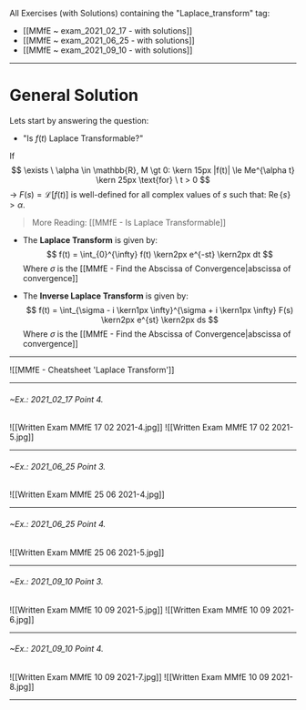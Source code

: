 All Exercises (with Solutions) containing the "Laplace_transform" tag:
- [[MMfE ~ exam_2021_02_17 - with solutions]]
- [[MMfE ~ exam_2021_06_25 - with solutions]]
- [[MMfE ~ exam_2021_09_10 - with solutions]]

---
# General Solution
Lets start by answering the question:
- "Is $f(t)$ Laplace Transformable?"

If 
$$
\exists \ \alpha \in \mathbb{R}, M \gt 0: 
\kern 15px  
|f(t)| \le Me^{\alpha t}
\kern 25px 
\text{for} \ t > 0
$$
-> $F(s) = \mathcal{L}[f(t)]$ is well-defined for all complex values of $s$ such that: $\operatorname{Re}\{s\} \gt \alpha$.

> More Reading: [[MMfE - Is Laplace Transformable]]

- The **Laplace Transform** is given by:
$$
f(t) = \int_{0}^{\infty} f(t) \kern2px e^{-st} \kern2px dt
$$
Where $\sigma$ is the [[MMfE - Find the Abscissa of Convergence|abscissa of convergence]]


- The **Inverse Laplace Transform** is given by:
$$
f(t) = \int_{\sigma - i \kern1px \infty}^{\sigma + i \kern1px \infty} F(s) \kern2px e^{st} \kern2px ds
$$
Where $\sigma$ is the [[MMfE - Find the Abscissa of Convergence|abscissa of convergence]]



---
![[MMfE - Cheatsheet 'Laplace Transform']]

---
###### ~Ex.: 2021_02_17 Point 4.
![[Written Exam MMfE 17 02 2021-4.jpg]]
![[Written Exam MMfE 17 02 2021-5.jpg]]

---
###### ~Ex.: 2021_06_25 Point 3.
![[Written Exam MMfE 25 06 2021-4.jpg]]

---
###### ~Ex.: 2021_06_25 Point 4.
![[Written Exam MMfE 25 06 2021-5.jpg]]

---
###### ~Ex.: 2021_09_10 Point 3.
![[Written Exam MMfE 10 09 2021-5.jpg]]
![[Written Exam MMfE 10 09 2021-6.jpg]]

---
###### ~Ex.: 2021_09_10 Point 4.
![[Written Exam MMfE 10 09 2021-7.jpg]]
![[Written Exam MMfE 10 09 2021-8.jpg]]

---